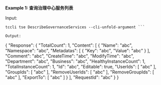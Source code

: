 **Example 1: 查询治理中心服务列表**



Input: 

```
tccli tse DescribeGovernanceServices --cli-unfold-argument ```

Output: 
```
{
    "Response": {
        "TotalCount": 1,
        "Content": [
            {
                "Name": "abc",
                "Namespace": "abc",
                "Metadatas": [
                    {
                        "Key": "abc",
                        "Value": "abc"
                    }
                ],
                "Comment": "abc",
                "CreateTime": "abc",
                "ModifyTime": "abc",
                "Department": "abc",
                "Business": "abc",
                "HealthyInstanceCount": 1,
                "TotalInstanceCount": 1,
                "Id": "abc",
                "Editable": true,
                "UserIds": [
                    "abc"
                ],
                "GroupIds": [
                    "abc"
                ],
                "RemoveUserIds": [
                    "abc"
                ],
                "RemoveGroupIds": [
                    "abc"
                ],
                "ExportTo": [
                    "abc"
                ]
            }
        ],
        "RequestId": "abc"
    }
}
```

